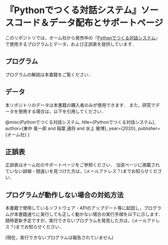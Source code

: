 # 『Pythonでつくる対話システム』ソースコード＆データ配布とサポートページ

このリポジトリでは，オーム社から発売中の『[Pythonでつくる対話システム](https://www.ohmsha.co.jp/book/9784274224799/)』で使用するプログラムとデータ，および正誤表を提供しています．


## プログラム

プログラムの解説は本書籍をご覧ください．


## データ

本リポジトリのデータは本書籍の購入者のみが使用できます．
また，研究でデータを使用する場合は，以下を引用してください．

@misc{Pythonでつくる対話システム,
  title={Pythonでつくる対話システム},
  author={東中 竜一郎 and 稲葉 通将 and 水上 雅博},
  year={2020},
  publisher={オーム社}
}


## 正誤表

正誤表はオーム社のサポートページをご参照ください．
当該ページに掲載されていない誤植・間違いを見つけた方は，(メールアドレス？)までお知らせください．


## プログラムが動作しない場合の対処方法

本書籍で使用しているソフトウェア・APIのアップデート等に起因し，プログラムが本書籍通りに実行しても正しく動かない場合の実行手順を以下に示します．
随時更新予定ですが，実行できないプログラムを発見した方は，(メールアドレス？)までお知らせください．

(現在，実行できないプログラムは報告されていません)
